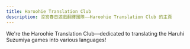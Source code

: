 ```yaml
---
title: Haroohie Translation Club
description: 涼宮春日遊戲翻譯團隊——Haroohie Translation Club 的主頁
---
```


We're the Haroohie Translation Club&mdash;dedicated to translating the Haruhi Suzumiya games into various languages!